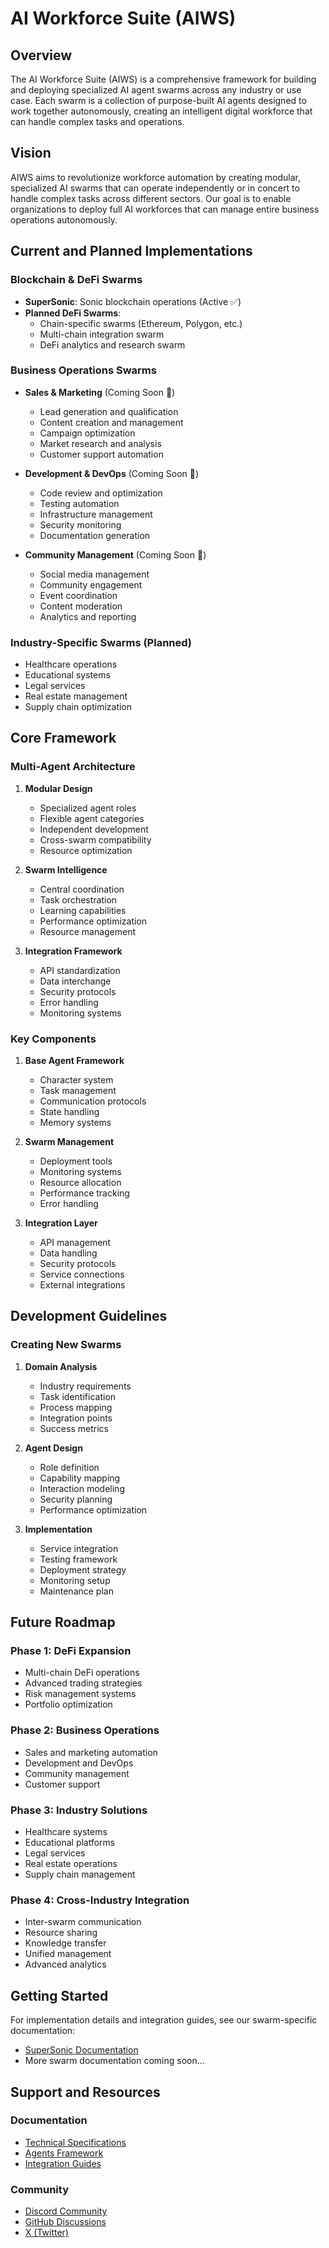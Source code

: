 # AI Workforce Suite (AIWS)

## Overview

The AI Workforce Suite (AIWS) is a comprehensive framework for building and deploying specialized AI agent swarms across any industry or use case. Each swarm is a collection of purpose-built AI agents designed to work together autonomously, creating an intelligent digital workforce that can handle complex tasks and operations.

## Vision

AIWS aims to revolutionize workforce automation by creating modular, specialized AI swarms that can operate independently or in concert to handle complex tasks across different sectors. Our goal is to enable organizations to deploy full AI workforces that can manage entire business operations autonomously.

## Current and Planned Implementations

### Blockchain & DeFi Swarms
- **SuperSonic**: Sonic blockchain operations (Active ✅)
- **Planned DeFi Swarms**:
  - Chain-specific swarms (Ethereum, Polygon, etc.)
  - Multi-chain integration swarm
  - DeFi analytics and research swarm

### Business Operations Swarms
- **Sales & Marketing** (Coming Soon 🔄)
  - Lead generation and qualification
  - Content creation and management
  - Campaign optimization
  - Market research and analysis
  - Customer support automation

- **Development & DevOps** (Coming Soon 🔄)
  - Code review and optimization
  - Testing automation
  - Infrastructure management
  - Security monitoring
  - Documentation generation

- **Community Management** (Coming Soon 🔄)
  - Social media management
  - Community engagement
  - Event coordination
  - Content moderation
  - Analytics and reporting

### Industry-Specific Swarms (Planned)
- Healthcare operations
- Educational systems
- Legal services
- Real estate management
- Supply chain optimization

## Core Framework

### Multi-Agent Architecture

1. **Modular Design**
   - Specialized agent roles
   - Flexible agent categories
   - Independent development
   - Cross-swarm compatibility
   - Resource optimization

2. **Swarm Intelligence**
   - Central coordination
   - Task orchestration
   - Learning capabilities
   - Performance optimization
   - Resource management

3. **Integration Framework**
   - API standardization
   - Data interchange
   - Security protocols
   - Error handling
   - Monitoring systems

### Key Components

1. **Base Agent Framework**
   - Character system
   - Task management
   - Communication protocols
   - State handling
   - Memory systems

2. **Swarm Management**
   - Deployment tools
   - Monitoring systems
   - Resource allocation
   - Performance tracking
   - Error handling

3. **Integration Layer**
   - API management
   - Data handling
   - Security protocols
   - Service connections
   - External integrations

## Development Guidelines

### Creating New Swarms

1. **Domain Analysis**
   - Industry requirements
   - Task identification
   - Process mapping
   - Integration points
   - Success metrics

2. **Agent Design**
   - Role definition
   - Capability mapping
   - Interaction modeling
   - Security planning
   - Performance optimization

3. **Implementation**
   - Service integration
   - Testing framework
   - Deployment strategy
   - Monitoring setup
   - Maintenance plan

## Future Roadmap

### Phase 1: DeFi Expansion
- Multi-chain DeFi operations
- Advanced trading strategies
- Risk management systems
- Portfolio optimization

### Phase 2: Business Operations
- Sales and marketing automation
- Development and DevOps
- Community management
- Customer support

### Phase 3: Industry Solutions
- Healthcare systems
- Educational platforms
- Legal services
- Real estate operations
- Supply chain management

### Phase 4: Cross-Industry Integration
- Inter-swarm communication
- Resource sharing
- Knowledge transfer
- Unified management
- Advanced analytics

## Getting Started

For implementation details and integration guides, see our swarm-specific documentation:
- [SuperSonic Documentation](plugin-supersonic.md)
- More swarm documentation coming soon...

## Support and Resources

### Documentation
- [Technical Specifications](specs.md)
- [Agents Framework](agents.md)
- [Integration Guides](services.md)

### Community
- [Discord Community](#)
- [GitHub Discussions](#)
- [X (Twitter)](#)
